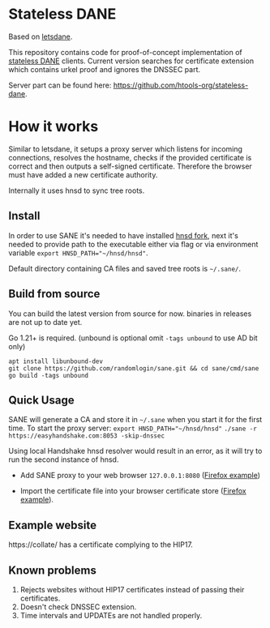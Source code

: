 # Stateless DANE
Based on [letsdane](https://github.com/buffrr/letsdane/).

This repository contains code for proof-of-concept implementation of [stateless DANE](https://github.com/handshake-org/HIPs/blob/master/HIP-0017.md) clients.
Current version searches for certificate extension which contains urkel proof and ignores the DNSSEC part.

Server part can be found here: https://github.com/htools-org/stateless-dane. 

# How it works

Similar to letsdane, it setups a proxy server which listens for incoming connections, resolves the hostname, checks if the provided certificate
is correct and then outputs a self-signed certificate. Therefore the browser must have added a new certificate
authority.

Internally it uses hnsd to sync tree roots.

## Install

In order to use SANE it's needed to have installed [hnsd fork](https://github.com/randomlogin/hnsd), next it's needed to
provide path to the executable either via flag or via environment variable `export HNSD_PATH="~/hnsd/hnsd"`.

Default directory containing CA files and saved tree roots is `~/.sane/`.


## Build from source

You can build the latest version from source for now. binaries in releases are not up to date yet.

Go 1.21+ is required. (unbound is optional omit `-tags unbound` to use AD bit only)

```
apt install libunbound-dev
git clone https://github.com/randomlogin/sane.git && cd sane/cmd/sane
go build -tags unbound
```

## Quick Usage

SANE will generate a CA and store it in `~/.sane` when you start it for the first time.
To start the proxy server:
    `export HNSD_PATH="~/hnsd/hnsd"`
   `./sane -r https://easyhandshake.com:8053 -skip-dnssec`

Using local Handshake hnsd resolver would result in an error, as it will try to run the second instance of hnsd.


- Add SANE proxy to your web browser `127.0.0.1:8080` ([Firefox example](https://user-images.githubusercontent.com/41967894/117558156-8f5b2a00-b02f-11eb-98ba-91ce8a9bdd4a.png))

- Import the certificate file into your browser certificate store ([Firefox example](https://user-images.githubusercontent.com/41967894/117558164-a7cb4480-b02f-11eb-93ed-678f81f25f2e.png)).


## Example website

https://collate/ has a certificate complying to the HIP17.


## Known problems

1. Rejects websites without HIP17 certificates instead of passing their certificates.
2. Doesn't check DNSSEC extension.
3. Time intervals and UPDATEs are not handled properly.


